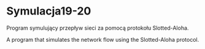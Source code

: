 # Symulacja19-20
Program symulujący przepływ sieci za pomocą protokołu Slotted-Aloha.

A program that simulates the network flow using the Slotted-Aloha protocol.
